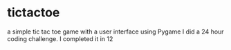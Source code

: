 # tictactoe
a simple tic tac toe game with a user interface using Pygame
I did a 24 hour coding challenge. I completed it in 12
